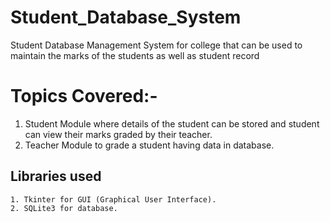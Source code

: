 # Student_Database_System
Student Database Management System for college that can be used to maintain the marks of the students as well as student record

# Topics Covered:-
1. Student Module where details of the student can be stored and student can view their marks graded by their teacher.
2. Teacher Module to grade a student having data in database.


## Libraries used
```
1. Tkinter for GUI (Graphical User Interface).
2. SQLite3 for database.
```

